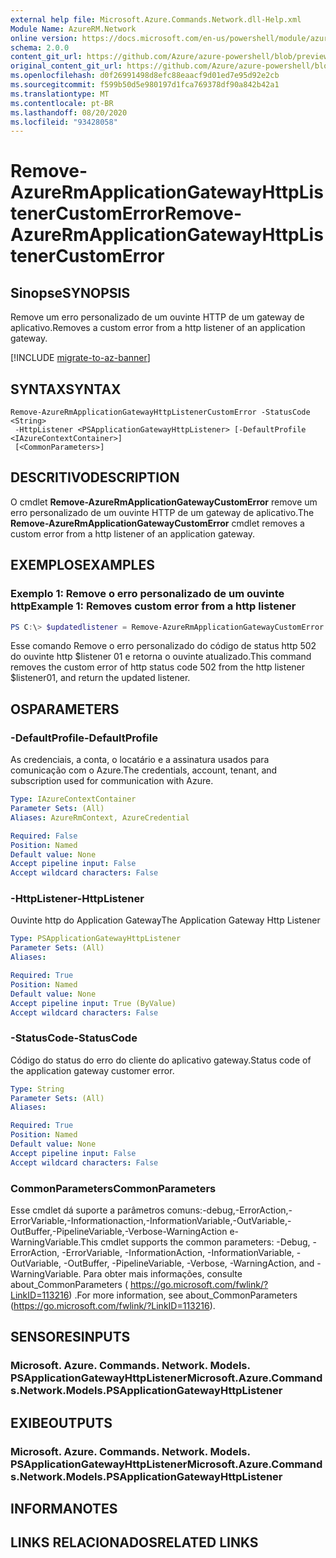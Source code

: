 ```yaml
---
external help file: Microsoft.Azure.Commands.Network.dll-Help.xml
Module Name: AzureRM.Network
online version: https://docs.microsoft.com/en-us/powershell/module/azurerm.network/remove-azurermapplicationgatewayhttplistenercustomerror
schema: 2.0.0
content_git_url: https://github.com/Azure/azure-powershell/blob/preview/src/ResourceManager/Network/Commands.Network/help/Remove-AzureRmApplicationGatewayHttpListenerCustomError.md
original_content_git_url: https://github.com/Azure/azure-powershell/blob/preview/src/ResourceManager/Network/Commands.Network/help/Remove-AzureRmApplicationGatewayHttpListenerCustomError.md
ms.openlocfilehash: d0f26991498d8efc88eaacf9d01ed7e95d92e2cb
ms.sourcegitcommit: f599b50d5e980197d1fca769378df90a842b42a1
ms.translationtype: MT
ms.contentlocale: pt-BR
ms.lasthandoff: 08/20/2020
ms.locfileid: "93428058"
---
```

# <span data-ttu-id="7ab9a-101">Remove-AzureRmApplicationGatewayHttpListenerCustomError</span><span class="sxs-lookup"><span data-stu-id="7ab9a-101">Remove-AzureRmApplicationGatewayHttpListenerCustomError</span></span>

## <span data-ttu-id="7ab9a-102">Sinopse</span><span class="sxs-lookup"><span data-stu-id="7ab9a-102">SYNOPSIS</span></span>
<span data-ttu-id="7ab9a-103">Remove um erro personalizado de um ouvinte HTTP de um gateway de aplicativo.</span><span class="sxs-lookup"><span data-stu-id="7ab9a-103">Removes a custom error from a http listener of an application gateway.</span></span>

[!INCLUDE [migrate-to-az-banner](../../includes/migrate-to-az-banner.md)]

## <span data-ttu-id="7ab9a-104">SYNTAX</span><span class="sxs-lookup"><span data-stu-id="7ab9a-104">SYNTAX</span></span>

```
Remove-AzureRmApplicationGatewayHttpListenerCustomError -StatusCode <String>
 -HttpListener <PSApplicationGatewayHttpListener> [-DefaultProfile <IAzureContextContainer>]
 [<CommonParameters>]
```

## <span data-ttu-id="7ab9a-105">DESCRITIVO</span><span class="sxs-lookup"><span data-stu-id="7ab9a-105">DESCRIPTION</span></span>
<span data-ttu-id="7ab9a-106">O cmdlet **Remove-AzureRmApplicationGatewayCustomError** remove um erro personalizado de um ouvinte HTTP de um gateway de aplicativo.</span><span class="sxs-lookup"><span data-stu-id="7ab9a-106">The **Remove-AzureRmApplicationGatewayCustomError** cmdlet removes a custom error from a http listener of an application gateway.</span></span>

## <span data-ttu-id="7ab9a-107">EXEMPLOS</span><span class="sxs-lookup"><span data-stu-id="7ab9a-107">EXAMPLES</span></span>

### <span data-ttu-id="7ab9a-108">Exemplo 1: Remove o erro personalizado de um ouvinte http</span><span class="sxs-lookup"><span data-stu-id="7ab9a-108">Example 1: Removes custom error from a http listener</span></span>
```powershell
PS C:\> $updatedlistener = Remove-AzureRmApplicationGatewayCustomError -HttpListener $listener01 -StatusCode HttpStatus502
```

<span data-ttu-id="7ab9a-109">Esse comando Remove o erro personalizado do código de status http 502 do ouvinte http $listener 01 e retorna o ouvinte atualizado.</span><span class="sxs-lookup"><span data-stu-id="7ab9a-109">This command removes the custom error of http status code 502 from the http listener $listener01, and return the updated listener.</span></span>

## <span data-ttu-id="7ab9a-110">OS</span><span class="sxs-lookup"><span data-stu-id="7ab9a-110">PARAMETERS</span></span>

### <span data-ttu-id="7ab9a-111">-DefaultProfile</span><span class="sxs-lookup"><span data-stu-id="7ab9a-111">-DefaultProfile</span></span>
<span data-ttu-id="7ab9a-112">As credenciais, a conta, o locatário e a assinatura usados para comunicação com o Azure.</span><span class="sxs-lookup"><span data-stu-id="7ab9a-112">The credentials, account, tenant, and subscription used for communication with Azure.</span></span>

```yaml
Type: IAzureContextContainer
Parameter Sets: (All)
Aliases: AzureRmContext, AzureCredential

Required: False
Position: Named
Default value: None
Accept pipeline input: False
Accept wildcard characters: False
```

### <span data-ttu-id="7ab9a-113">-HttpListener</span><span class="sxs-lookup"><span data-stu-id="7ab9a-113">-HttpListener</span></span>
<span data-ttu-id="7ab9a-114">Ouvinte http do Application Gateway</span><span class="sxs-lookup"><span data-stu-id="7ab9a-114">The Application Gateway Http Listener</span></span>

```yaml
Type: PSApplicationGatewayHttpListener
Parameter Sets: (All)
Aliases:

Required: True
Position: Named
Default value: None
Accept pipeline input: True (ByValue)
Accept wildcard characters: False
```

### <span data-ttu-id="7ab9a-115">-StatusCode</span><span class="sxs-lookup"><span data-stu-id="7ab9a-115">-StatusCode</span></span>
<span data-ttu-id="7ab9a-116">Código do status do erro do cliente do aplicativo gateway.</span><span class="sxs-lookup"><span data-stu-id="7ab9a-116">Status code of the application gateway customer error.</span></span>

```yaml
Type: String
Parameter Sets: (All)
Aliases:

Required: True
Position: Named
Default value: None
Accept pipeline input: False
Accept wildcard characters: False
```

### <span data-ttu-id="7ab9a-117">CommonParameters</span><span class="sxs-lookup"><span data-stu-id="7ab9a-117">CommonParameters</span></span>
<span data-ttu-id="7ab9a-118">Esse cmdlet dá suporte a parâmetros comuns:-debug,-ErrorAction,-ErrorVariable,-Informationaction,-InformationVariable,-OutVariable,-OutBuffer,-PipelineVariable,-Verbose-WarningAction e-WarningVariable.</span><span class="sxs-lookup"><span data-stu-id="7ab9a-118">This cmdlet supports the common parameters: -Debug, -ErrorAction, -ErrorVariable, -InformationAction, -InformationVariable, -OutVariable, -OutBuffer, -PipelineVariable, -Verbose, -WarningAction, and -WarningVariable.</span></span>
<span data-ttu-id="7ab9a-119">Para obter mais informações, consulte about_CommonParameters ( https://go.microsoft.com/fwlink/?LinkID=113216) .</span><span class="sxs-lookup"><span data-stu-id="7ab9a-119">For more information, see about_CommonParameters (https://go.microsoft.com/fwlink/?LinkID=113216).</span></span>

## <span data-ttu-id="7ab9a-120">SENSORES</span><span class="sxs-lookup"><span data-stu-id="7ab9a-120">INPUTS</span></span>

### <span data-ttu-id="7ab9a-121">Microsoft. Azure. Commands. Network. Models. PSApplicationGatewayHttpListener</span><span class="sxs-lookup"><span data-stu-id="7ab9a-121">Microsoft.Azure.Commands.Network.Models.PSApplicationGatewayHttpListener</span></span>

## <span data-ttu-id="7ab9a-122">EXIBE</span><span class="sxs-lookup"><span data-stu-id="7ab9a-122">OUTPUTS</span></span>

### <span data-ttu-id="7ab9a-123">Microsoft. Azure. Commands. Network. Models. PSApplicationGatewayHttpListener</span><span class="sxs-lookup"><span data-stu-id="7ab9a-123">Microsoft.Azure.Commands.Network.Models.PSApplicationGatewayHttpListener</span></span>

## <span data-ttu-id="7ab9a-124">INFORMA</span><span class="sxs-lookup"><span data-stu-id="7ab9a-124">NOTES</span></span>

## <span data-ttu-id="7ab9a-125">LINKS RELACIONADOS</span><span class="sxs-lookup"><span data-stu-id="7ab9a-125">RELATED LINKS</span></span>
